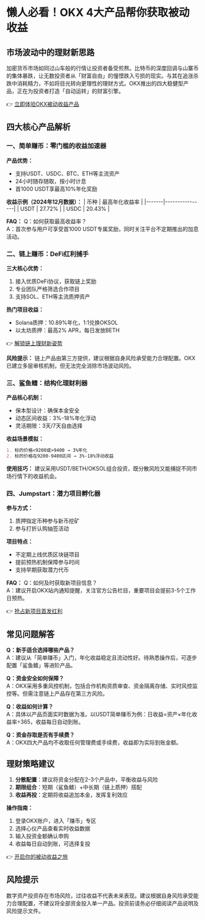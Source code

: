 # 懒人必看！OKX 4大产品帮你获取被动收益

## 市场波动中的理财新思路
加密货币市场如同过山车般的行情让投资者备受煎熬。比特币的深度回调与山寨币的集体暴跌，让无数投资者从「财富自由」的憧憬跌入亏损的现实。与其在追涨杀跌中消耗精力，不如将目光转向更理性的理财方式。OKX推出的四大稳健型产品，正在为投资者打造「自动运转」的财富引擎。

👉 [立即体验OKX被动收益产品](https://bit.ly/okx_welcome)

## 四大核心产品解析

### 一、简单赚币：零门槛的收益加速器
**产品优势：**
- 支持USDT、USDC、BTC、ETH等主流资产
- 24小时随存随取，按小时计息
- 首1000 USDT享最高10%年化奖励

**收益示例（2024年12月数据）：**
| 币种  | 最高年化收益率 |
|-------|----------------|
| USDT  | 27.72%         |
| USDC  | 20.43%         |

**FAQ：**
Q：如何获取最高收益率？  
A：首次参与用户可享受首1000 USDT专属奖励，同时关注平台不定期推出的加息活动。

### 二、链上赚币：DeFi红利捕手
**三大核心优势：**
1. 接入优质DeFi协议，获取链上奖励
2. 专业团队严格筛选合作项目
3. 支持SOL、ETH等主流质押资产

**热门项目收益：**
- Solana质押：10.89%年化，1:1兑换OKSOL
- 以太坊质押：最高2% APR，每日发放BETH

👉 [解锁链上理财新姿势](https://bit.ly/okx_welcome)

**风险提示：**
链上产品由第三方提供，建议根据自身风险承受能力合理配置。OKX已建立多层审核机制，但无法完全消除市场波动风险。

### 三、鲨鱼鳍：结构化理财利器
**产品核心机制：**
- 保本型设计：确保本金安全
- 动态区间收益：3%-18%年化浮动
- 灵活期限：3天/7天自由选择

**收益场景模拟：**
```markdown
1. 标的价格<9200或>9400 → 3%年化
2. 标的价格在9200-9400区间 → 3%-18%浮动收益
```

**使用技巧：**
建议采用USDT/BETH/OKSOL组合投资，既分散风险又能捕捉不同市场行情下的收益机会。

### 四、Jumpstart：潜力项目孵化器
**参与方式：**
1. 质押指定币种参与新币挖矿
2. 参与打折认购抽签活动

**项目特点：**
- 不定期上线优质区块链项目
- 提前预热机制保障参与时间
- 支持早期获取潜力代币

**FAQ：**
Q：如何及时获取新项目信息？  
A：建议开启OKX站内通知提醒，关注官方公告栏目，重要项目会提前3-5个工作日预热。

👉 [抢占新项目首发红利](https://bit.ly/okx_welcome)

## 常见问题解答

**Q：新手适合选择哪些产品？**  
A：建议从「简单赚币」入门，年化收益稳定且流动性好。待熟悉操作后，可逐步配置「鲨鱼鳍」等进阶产品。

**Q：资金安全如何保障？**  
A：OKX采用多重风控机制，包括合作机构资质审查、资金隔离存储、实时风控监控等。但需注意链上产品存在第三方风险。

**Q：收益如何计算？**  
A：具体以产品页面实时数据为准。以USDT简单赚币为例：日收益=资产×年化收益率÷365，收益每日自动到账。

**Q：资金存取是否有手续费？**  
A：OKX四大产品均不收取任何管理费或手续费，收益即为实际到账金额。

## 理财策略建议
1. **分散配置**：建议将资金分配在2-3个产品中，平衡收益与风险
2. **期限组合**：短期（鲨鱼鳍）+中长期（链上质押）搭配
3. **收益再投**：定期将收益追加本金，发挥复利效应

**操作指南：**
1. 登录OKX账户，进入「赚币」专区
2. 选择心仪产品查看实时收益数据
3. 输入投资金额确认申购
4. 收益每日自动到账，可选择复投

👉 [开启你的被动收益之旅](https://bit.ly/okx_welcome)

## 风险提示
数字资产投资存在市场风险，过往收益不代表未来表现。建议根据自身风险承受能力合理配置，不建议将全部资金投入单一产品。投资前请务必仔细阅读产品说明及风险提示文件。